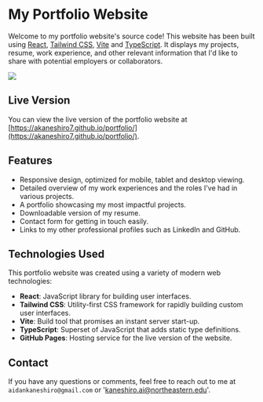 # My Portfolio Website

Welcome to my portfolio website's source code! This website has been built using [React](https://reactjs.org/), [Tailwind CSS](https://tailwindcss.com/), [Vite](https://vitejs.dev/) and [TypeScript](https://www.typescriptlang.org/). It displays my projects, resume, work experience, and other relevant information that I'd like to share with potential employers or collaborators.

![](https://github.com/akaneshiro7/portfolio/blob/master/portfolio.png)
## Live Version

You can view the live version of the portfolio website at [https://akaneshiro7.github.io/portfolio/](https://akaneshiro7.github.io/portfolio/).

## Features

- Responsive design, optimized for mobile, tablet and desktop viewing.
- Detailed overview of my work experiences and the roles I've had in various projects.
- A portfolio showcasing my most impactful projects.
- Downloadable version of my resume.
- Contact form for getting in touch easily.
- Links to my other professional profiles such as LinkedIn and GitHub.

## Technologies Used

This portfolio website was created using a variety of modern web technologies:

- **React**: JavaScript library for building user interfaces.
- **Tailwind CSS**: Utility-first CSS framework for rapidly building custom user interfaces.
- **Vite**: Build tool that promises an instant server start-up.
- **TypeScript**: Superset of JavaScript that adds static type definitions.
- **GitHub Pages**: Hosting service for the live version of the website.

## Contact

If you have any questions or comments, feel free to reach out to me at `aidankaneshiro@gmail.com` or 'kaneshiro.ai@northeastern.edu'.
